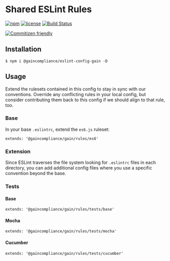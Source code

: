 # Shared ESLint Rules

[![npm](https://img.shields.io/npm/v/@gaincompliance/eslint-config-gain.svg?maxAge=2592000)](https://www.npmjs.com/package/@gaincompliance/eslint-config-gain)
[![license](https://img.shields.io/github/license/GainCompliance/eslint-config-gain.svg)](LICENSE)
[![Build Status](https://img.shields.io/travis/GainCompliance/eslint-config-gain/master.svg?style=flat)](https://travis-ci.org/GainCompliance/eslint-config-gain)

[![Commitizen friendly](https://img.shields.io/badge/commitizen-friendly-brightgreen.svg)](http://commitizen.github.io/cz-cli/)


## Installation
```
$ npm i @gaincompliance/eslint-config-gain -D
```

## Usage

Extend the rulesets contained in this config to stay in sync with our conventions. Override any conflicting rules in
your local config, but consider contributing them back to this config if we should align to that rule, too.

### Base
In your base `.eslintrc`, extend the `es6.js` ruleset:
```
extends: '@gaincompliance/gain/rules/es6'
```

### Extension
Since ESLint traverses the file system looking for `.eslintrc` files in each directory, you can add additional config
files where you use a specific convention beyond the base.

### Tests

#### Base
```
extends: '@gaincompliance/gain/rules/tests/base'
```

#### Mocha
```
extends: '@gaincompliance/gain/rules/tests/mocha'
```

#### Cucumber
```
extends: '@gaincompliance/gain/rules/tests/cucumber'
```
